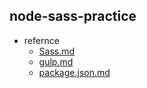 ## node-sass-practice
- refernce
 	- [Sass.md](https://github.com/chiabi/start/blob/master/reference/Sass.md)
 	- [gulp.md](https://github.com/chiabi/start/blob/master/reference/gulp.md)
 	- [package.json.md](https://github.com/chiabi/start/blob/master/reference/package.json.md)